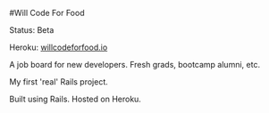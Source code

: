 #Will Code For Food

Status: Beta

Heroku: <a href="willcodeforfood.io">willcodeforfood.io</a>

A job board for new developers. Fresh grads, bootcamp alumni, etc.

My first 'real' Rails project.

Built using Rails. Hosted on Heroku.

